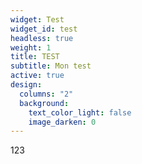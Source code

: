 ```yaml
---
widget: Test
widget_id: test
headless: true
weight: 1
title: TEST
subtitle: Mon test
active: true
design:
  columns: "2"
  background:
    text_color_light: false
    image_darken: 0
---
```

123